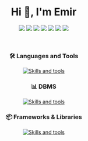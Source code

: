 <h1 align="center">Hi 👋, I'm Emir</h1>
<p align="center">
    <a href="https://github.com/emiryusuftopbas" target="_blank"><img src="https://img.shields.io/badge/-Github-000?style=flat-square&logo=Github&logoColor=white"/></a>
    <a href="https://www.linkedin.com/in/emiryusuftopbas" target="_blank"><img src="https://img.shields.io/badge/-LinkedIn-blue?style=flat-square&logo=Linkedin&logoColor=white"/></a>
    <a href="https://www.kaggle.com/emiryusuftopbas" target="_blank"><img src="https://img.shields.io/badge/-Kaggle-20beff?style=flat-square&logo=Kaggle&logoColor=white"/></a>
    <a href="https://orcid.org/0009-0008-2520-3708" target="_blank"><img src="https://img.shields.io/badge/-ORCID-a6ce39?style=flat-square&logo=orcid&logoColor=white"/></a>
    <a href="https://gelecegiyazanlar.turkcell.com.tr/kisi/emiryusuftopbas" target="_blank"><img src="https://img.shields.io/badge/-Geleceği Yazanlar-ffc900?style=flat-square&logo=turkcell&logoColor=white"/></a>
    <a href="https://www.hackerrank.com/profile/emiryusuftopbas" target="_blank"><img src="https://img.shields.io/badge/-HackerRank-121418?style=flat-square&logo=hackerrank&logoColor=white"/></a>
    <a href="mailto:emiryusuftopbas@gmail.com" target="_blank"><img src="https://img.shields.io/badge/-Gmail-c14438?style=flat-square&logo=Gmail&logoColor=white"/></a>
</p>
<p>&nbsp;</p>
<h3 align="center">🛠️ Languages and Tools</h3>

<p align="center">
  <a href="https://skillicons.dev">
    <img src="https://skillicons.dev/icons?i=java,net,cs,php,python,js,c,arduino" alt="Skills and tools"/>
  </a>
</p>

<h3 align="center">📊 DBMS</h3>

<p align="center">
  <a href="https://skillicons.dev">
    <img src="https://skillicons.dev/icons?i=mysql,postgres,mongodb,redis" alt="Skills and tools"/>
  </a>
</p>


<h3 align="center">📦 Frameworks & Libraries</h3>

<p align="center">
  <a href="https://skillicons.dev">
    <img src="https://skillicons.dev/icons?i=tensorflow,selenium,sklearn,bootstrap" alt="Skills and tools"/>
  </a>
</p>
